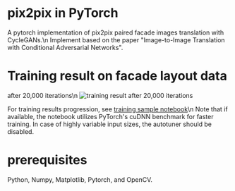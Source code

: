 # pix2pix in PyTorch
A pytorch implementation of pix2pix paired facade images translation with CycleGANs.\n
Implement based on the paper "Image-to-Image Translation with Conditional Adversarial Networks".

# Training result on facade layout data
after 20,000 iterations\n
![training result after 20,000 iterations](https://github.com/yophis/pix2pix/assets/62210017/bdce8aa0-de28-45e6-b65b-217c6945bb39)

For training results progression, see [training sample notebook](https://github.com/yophis/pix2pix/blob/main/facade_training_sample.ipynb)\n
Note that if available, the notebook utilizes PyTorch's cuDNN benchmark for faster training. In case of highly variable input sizes, the autotuner should be disabled.

# prerequisites
Python, Numpy, Matplotlib, Pytorch, and OpenCV.
